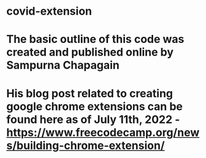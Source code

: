 # covid-extension
# The basic outline of this code was created and published online by Sampurna Chapagain
# His blog post related to creating google chrome extensions can be found here as of July 11th, 2022 - https://www.freecodecamp.org/news/building-chrome-extension/
